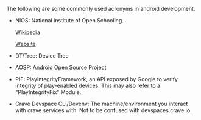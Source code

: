 The following are some commonly used acronyms in android development.

- NIOS: National Institute of Open Schooling. 

  [Wikipedia](https://en.wikipedia.org/wiki/National_Institute_of_Open_Schooling)

  [Website](https://www.nios.ac.in/)

- DT/Tree: Device Tree
- AOSP: Android Open Source Project
- PIF: PlayIntegrityFramework, an API exposed by Google to verify
  integrity of play-enabled devices. This may also refer to a
  "PlayIntegrityFix" Module.
- Crave Devspace CLI/Devenv: The machine/environment you interact with crave services with. Not to be confused with devspaces.crave.io.